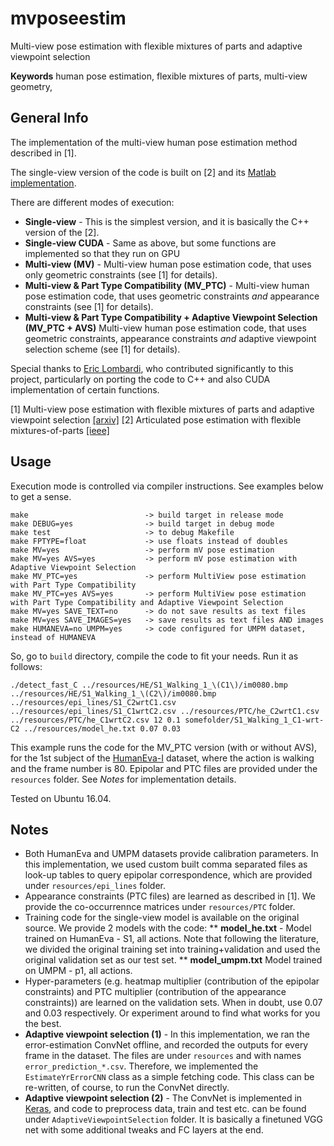 # mvposeestim
Multi-view pose estimation with flexible mixtures of parts and adaptive viewpoint selection

**Keywords** human pose estimation, flexible mixtures of parts, multi-view geometry,  

## General Info
The implementation of the multi-view human pose estimation method described in [1].

The single-view version of the code is built on [2] and its [Matlab implementation](http://www.ics.uci.edu/~yyang8/research/pose/).

There are different modes of execution:
* **Single-view** - This is the simplest version, and it is basically the C++ version of the [2].
* **Single-view CUDA** - Same as above, but some functions are implemented so that they run on GPU
* **Multi-view (MV)** - Multi-view human pose estimation code, that uses only geometric constraints (see [1] for details).
* **Multi-view & Part Type Compatibility (MV_PTC)** - Multi-view human pose estimation code, that uses geometric constraints *and* appearance constraints (see [1] for details).
* **Multi-view & Part Type Compatibility + Adaptive Viewpoint Selection (MV_PTC + AVS)** Multi-view human pose estimation code, that uses geometric constraints, appearance constraints *and* adaptive viewpoint selection scheme (see [1] for details).

Special thanks to [Eric Lombardi](https://liris.cnrs.fr/membres?idn=lombardi), who contributed significantly to this project, particularly on porting the code to C++ and also CUDA implementation of certain functions.

[1] Multi-view pose estimation with flexible mixtures of parts and adaptive viewpoint selection [[arxiv]](https://arxiv.org/abs/1709.08527)
[2] Articulated pose estimation with flexible mixtures-of-parts [[ieee]](http://ieeexplore.ieee.org/abstract/document/5995741/)

## Usage
Execution mode is controlled via compiler instructions. See examples below to get a sense.
```
make                          -> build target in release mode
make DEBUG=yes                -> build target in debug mode
make test                     -> to debug Makefile
make FPTYPE=float             -> use floats instead of doubles
make MV=yes                   -> perform mV pose estimation
make MV=yes AVS=yes           -> perform mV pose estimation with Adaptive Viewpoint Selection
make MV_PTC=yes               -> perform MultiView pose estimation with Part Type Compatibility
make MV_PTC=yes AVS=yes       -> perform MultiView pose estimation with Part Type Compatibility and Adaptive Viewpoint Selection
make MV=yes SAVE_TEXT=no      -> do not save results as text files
make MV=yes SAVE_IMAGES=yes   -> save results as text files AND images
make HUMANEVA=no UMPM=yes     -> code configured for UMPM dataset, instead of HUMANEVA

```
So, go to `build` directory, compile the code to fit your needs. Run it as follows:

```
./detect_fast_C ../resources/HE/S1_Walking_1_\(C1\)/im0080.bmp ../resources/HE/S1_Walking_1_\(C2\)/im0080.bmp ../resources/epi_lines/S1_C2wrtC1.csv ../resources/epi_lines/S1_C1wrtC2.csv ../resources/PTC/he_C2wrtC1.csv ../resources/PTC/he_C1wrtC2.csv 12 0.1 somefolder/S1_Walking_1_C1-wrt-C2 ../resources/model_he.txt 0.07 0.03
```
This example runs the code for the MV_PTC version (with or without AVS), for the 1st subject of the [HumanEva-I](http://humaneva.is.tue.mpg.de/) dataset, where the action is walking and the frame number is 80. Epipolar and PTC files are provided under the `resources` folder. See *Notes* for implementation details.

Tested on Ubuntu 16.04.

## Notes
* Both HumanEva and UMPM datasets provide calibration parameters. In this implementation, we used custom built comma separated files as look-up tables to query epipolar correspondence, which are provided under `resources/epi_lines` folder.
* Appearance constraints (PTC files) are learned as described in [1]. We provide the co-occurrennce matrices under `resources/PTC` folder.
* Training code for the single-view model is available on the original source. We provide 2 models with the code:
** **model_he.txt** - Model trained on HumanEva - S1, all actions. Note that following the literature, we divided the original training set into training+validation and used the original validation set as our test set.
** **model_umpm.txt** Model trained on UMPM - p1, all actions.
* Hyper-parameters (e.g. heatmap multiplier (contribution of the epipolar constraints) and PTC multiplier (contribution of the appearance constraints)) are learned on the validation sets. When in doubt, use 0.07 and 0.03 respectively. Or experiment around to find what works for you the best.
* **Adaptive viewpoint selection (1)** - In this implementation, we ran the error-estimation ConvNet offline, and recorded the outputs for every frame in the dataset. The files are under `resources` and with names `error_prediction_*.csv`. Therefore, we implemented the `EstimateYrErrorCNN` class as a simple fetching code. This class can be re-written, of course, to run the ConvNet directly.
* **Adaptive viewpoint selection (2)** - The ConvNet is implemented in [Keras](https://keras.io/), and code to preprocess data, train and test etc. can be found under `AdaptiveViewpointSelection` folder. It is basically a finetuned VGG net with some additional tweaks and FC layers at the end.
